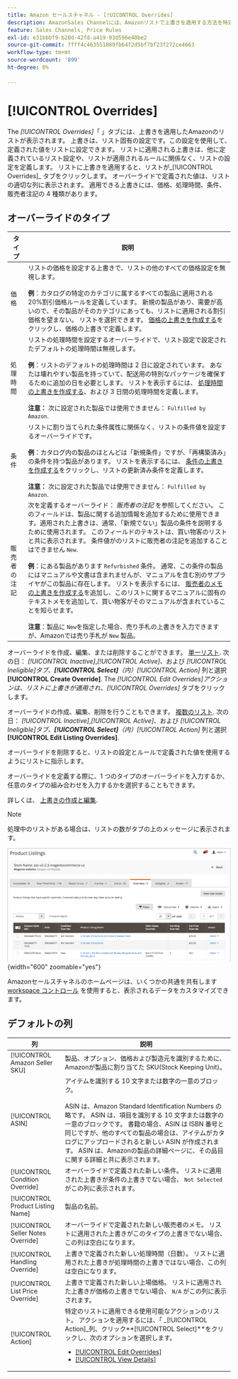 ```yaml
---
title: Amazon セールスチャネル - [!UICONTROL Overrides]
description: AmazonSales Channelには、Amazonリストで上書きを適用する方法を特定し管理するのに役立つ「上書き」タブが用意されています。
feature: Sales Channels, Price Rules
exl-id: e31bbbf9-b20d-42fd-a419-93d596e40be2
source-git-commit: 7fff4c463551089fb64f2d5bf7bf23f272ce4663
workflow-type: tm+mt
source-wordcount: '899'
ht-degree: 0%

---
```


# [!UICONTROL Overrides]

The _[!UICONTROL Overrides]_「 」タブには、上書きを適用したAmazonのリストが表示されます。 上書きは、リスト固有の設定です。この設定を使用して、定義された値をリストに設定できます。 リストに適用される上書きは、他に定義されているリスト設定や、リストが適用されるルールに関係なく、リストの設定を定義します。 リストに上書きを適用すると、リストが_[!UICONTROL Overrides]_ タブをクリックします。 オーバーライドで定義された値は、リストの適切な列に表示されます。 適用できる上書きには、価格、処理時間、条件、販売者注記の 4 種類があります。

## オーバーライドのタイプ

| タイプ | 説明 |
|---------------|----------------------------------------------------------------------------------------------------------------------------------------------------------------------------------------------------------------------------------------------------------------------------------------------------------------------------------------------------------------------------------------------------------------------------------------------------------------------------------------------------------------------------------------------------------------------------------------------------------------------------------------------------------------------------------------------------------------------------------------------------------------------------------------------------------------------------------------------------------------------------------------------------------------------------------------------------------------------------------------------------------------------------------|
| 価格 | リストの価格を設定する上書きで、リストの他のすべての価格設定を無視します。 <br><br>**例**：カタログの特定のカテゴリに属するすべての製品に適用される 20%割引価格ルールを定義しています。 新規の製品があり、需要が高いので、その製品がそのカテゴリにあっても、リストに適用される割引価格を望まない。 リストを選択できます。 [価格の上書きを作成する](./creating-editing-overrides.md#edit-override-single-listing)をクリックし、価格の上書きで定義します。 |
| 処理時間 | リストの処理時間を設定するオーバーライドで、リスト設定で設定されたデフォルトの処理時間は無視します。<br><br>**例**：リストのデフォルトの処理時間は 2 日に設定されています。 あなたは壊れやすい製品を持っていて、配送用の特別なパッケージを確保するために追加の日を必要とします。 リストを表示するには、 [処理時間の上書きを作成する](./creating-editing-overrides.md#edit-override-single-listing)、および 3 日間の処理時間を定義します。<br><br>**注意：** 次に設定された製品では使用できません： `Fulfilled by Amazon`. |
| 条件 | リストに割り当てられた条件属性に関係なく、リストの条件値を設定するオーバーライドです。<br><br>**例**：カタログ内の製品のほとんどは「新規条件」ですが、「再構築済み」の条件を持つ製品があります。 リストを表示するには、 [条件の上書きを作成する](./creating-editing-overrides.md#edit-override-single-listing)をクリックし、リストの更新済み条件を定義します。<br><br>**注意：** 次に設定された製品では使用できません： `Fulfilled by Amazon`. |
| 販売者の注記 | 次を定義するオーバーライド： _販売者の注記_ を参照してください。 このフィールドは、製品に関する追加情報を追加するために使用できます。適用された上書きは、通常、「新規でない」製品の条件を説明するために使用されます。 このフィールドのテキストは、買い物客のリストと共に表示されます。 条件値がのリストに販売者の注記を追加することはできません `New`. <br><br>**例**：にある製品があります `Refurbished` 条件。 通常、この条件の製品にはマニュアルや文書は含まれませんが、マニュアルを含む別のサプライヤがこの製品に存在します。 リストを表示するには、 [販売者のメモの上書きを作成する](./creating-editing-overrides.md#edit-override-single-listing)を追加し、このリストに関するマニュアルに固有のテキストメモを追加して、買い物客がそのマニュアルが含まれていることを知らせます。<br><br>**注意**：製品に `New`を指定した場合、売り手札の上書きを入力できますが、Amazonでは売り手札が `New` 製品。 |

オーバーライドを作成、編集、または削除することができます。 [単一リスト](./creating-editing-overrides.md#edit-override-single-listing). 次の日： _[!UICONTROL Inactive]_,_[!UICONTROL Active]_、および _[!UICONTROL Ineligible]_タブ、**[!UICONTROL Select]**（内）_[!UICONTROL Action]_ 列と選択 **[!UICONTROL Create Override]**. The _[!UICONTROL Edit Overrides]_アクションは、リストに上書きが適用され、_[!UICONTROL Overrides]_ タブをクリックします。

オーバーライドの作成、編集、削除を行うこともできます。 [複数のリスト](./creating-editing-overrides.md#edit-override-multiple-listings). 次の日： _[!UICONTROL Inactive]_,_[!UICONTROL Active]_、および _[!UICONTROL Ineligible]_タブ、**[!UICONTROL Select]**（内）_[!UICONTROL Action]_ 列と選択 **[!UICONTROL Edit Listing Overrides]**.

オーバーライドを削除すると、リストの設定とルールで定義された値を使用するようにリストに指示します。

オーバーライドを定義する際に、1 つのタイプのオーバーライドを入力するか、任意のタイプの組み合わせを入力するかを選択することもできます。

詳しくは、 [上書きの作成と編集](./creating-editing-overrides.md).

>[!NOTE]
>
>処理中のリストがある場合は、リストの数がタブの上のメッセージに表示されます。

![「上書き」タブ](assets/amazon-overrides.png){width="600" zoomable="yes"}

Amazonセールスチャネルのホームページは、いくつかの共通を共有します [workspace コントロール](./workspace-controls.md) を使用すると、表示されるデータをカスタマイズできます。

## デフォルトの列

| 列 | 説明 |
|------------------------------------|------------------------------------------------------------------------------------------------------------------------------------------------------------------------------------------------------------------------------------------------------------------------------------------------------------------------------------------------------------------------------------------------------------------------------------------------------------------------------------|
| [!UICONTROL Amazon Seller SKU] | 製品、オプション、価格および製造元を識別するために、Amazonが製品に割り当てた SKU(Stock Keeping Unit)。 |
| [!UICONTROL ASIN] | アイテムを識別する 10 文字または数字の一意のブロック。<br><br>ASIN は、Amazon Standard Identification Numbers の略です。 ASIN は、項目を識別する 10 文字または数字の一意のブロックです。 書籍の場合、ASIN は ISBN 番号と同じですが、他のすべての製品の場合は、アイテムがカタログにアップロードされると新しい ASIN が作成されます。 ASIN は、Amazonの製品の詳細ページに、その品目に関する詳細と共に表示されます。 |
| [!UICONTROL Condition Override] | オーバーライドで定義された新しい条件。 リストに適用された上書きが条件の上書きでない場合、 `Not Selected` がこの列に表示されます。 |
| [!UICONTROL Product Listing Name] | 製品の名前。 |
| [!UICONTROL Seller Notes Override] | オーバーライドで定義された新しい販売者のメモ。 リストに適用された上書きがこのタイプの上書きでない場合、この列は空白になります。 |
| [!UICONTROL Handling Override] | 上書きで定義された新しい処理時間（日数）。 リストに適用された上書きが処理時間の上書きではない場合、この列は空白になります。 |
| [!UICONTROL List Price Override] | 上書きで定義された新しい上場価格。 リストに適用された上書きが価格の上書きでない場合、 `N/A` がこの列に表示されます。 |
| [!UICONTROL Action] | 特定のリストに適用できる使用可能なアクションのリスト。 アクションを適用するには、「 _[!UICONTROL Action]_列、クリック&#x200B;**[!UICONTROL Select]**をクリックし、次のオプションを選択します。<ul><li>[[!UICONTROL Edit Overrides]](./creating-editing-overrides.md#edit-override-single-listing)</li><li>[[!UICONTROL View Details]](./product-listing-details.md)</li></ul> |
